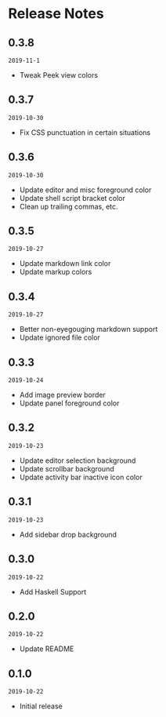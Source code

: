 # Release Notes

## 0.3.8
`2019-11-1`
- Tweak Peek view colors

## 0.3.7
`2019-10-30`
- Fix CSS punctuation in certain situations

## 0.3.6
`2019-10-30`
- Update editor and misc foreground color
- Update shell script bracket color
- Clean up trailing commas, etc.

## 0.3.5
`2019-10-27`
- Update markdown link color
- Update markup colors

## 0.3.4
`2019-10-27`
- Better non-eyegouging markdown support
- Update ignored file color

## 0.3.3
`2019-10-24`
- Add image preview border
- Update panel foreground color

## 0.3.2
`2019-10-23`
- Update editor selection background
- Update scrollbar background
- Update activity bar inactive icon color

## 0.3.1
`2019-10-23`
- Add sidebar drop background

## 0.3.0
`2019-10-22`
- Add Haskell Support

## 0.2.0
`2019-10-22`
- Update README

## 0.1.0
`2019-10-22`
- Initial release
